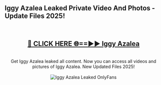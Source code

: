 <h2>Iggy Azalea Leaked Private Video And Photos - Update Files 2025!</h2>
<br>
<div align="center">
<h2><a href="https://top-ai-tools.click/QrbHav" rel="nofollow">🔴 CLICK HERE 🌐==►► Iggy Azalea</a></h2>
<br>
Get Iggy Azalea leaked all content. Now you can access all videos and pictures of Iggy Azalea. New Updated Files 2025!
<br>
<br>
<a href="https://top-ai-tools.click/QrbHav" rel="nofollow" data-target="animated-image.originalLink"><img src="https://i.ibb.co.com/WyWwxjT/player-gif2.gif" alt="Iggy Azalea Leaked  OnlyFans" style="max-width: 100%; display: inline-block;" data-target="animated-image.originalImage"></a>
</div>
<br>